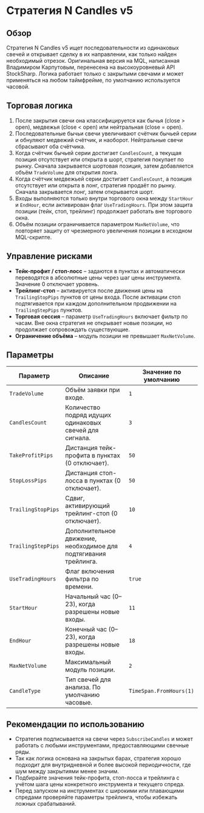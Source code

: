 # Стратегия N Candles v5

## Обзор
Стратегия N Candles v5 ищет последовательности из одинаковых свечей и открывает
сделку в их направлении, как только найден необходимый отрезок. Оригинальная
версия на MQL, написанная Владимиром Карпутовым, перенесена на высокоуровневый
API StockSharp. Логика работает только с закрытыми свечами и может применяться
на любом таймфрейме, по умолчанию используется часовой.

## Торговая логика
1. После закрытия свечи она классифицируется как бычья (close > open), медвежья
   (close < open) или нейтральная (close = open).
2. Последовательные бычьи свечи увеличивают счётчик бычьей серии и обнуляют
   медвежий счётчик, и наоборот. Нейтральные свечи сбрасывают оба счётчика.
3. Когда счётчик бычьей серии достигает `CandlesCount`, а текущая позиция отсутствует
   или открыта в шорт, стратегия покупает по рынку. Сначала закрывается шортовая
   позиция, затем добавляется объём `TradeVolume` для открытия лонга.
4. Когда счётчик медвежьей серии достигает `CandlesCount`, а позиция отсутствует
   или открыта в лонг, стратегия продаёт по рынку. Сначала закрывается лонг,
   затем открывается шорт.
5. Входы выполняются только внутри торгового окна между `StartHour` и `EndHour`,
   если активирован флаг `UseTradingHours`. При этом защита позиции (тейк, стоп,
   трейлинг) продолжает работать вне торгового окна.
6. Объём позиции ограничивается параметром `MaxNetVolume`, что повторяет защиту
   от чрезмерного увеличения позиции в исходном MQL-скрипте.

## Управление рисками
- **Тейк-профит / стоп-лосс** – задаются в пунктах и автоматически переводятся в
  абсолютные цены через шаг цены инструмента. Значение 0 отключает уровень.
- **Трейлинг-стоп** – активируется после движения цены на `TrailingStopPips`
  пунктов от цены входа. После активации стоп подтягивается при каждом
  дополнительном продвижении на `TrailingStepPips` пунктов.
- **Торговая сессия** – параметр `UseTradingHours` включает фильтр по часам.
  Вне окна стратегия не открывает новые позиции, но продолжает сопровождать
  существующие.
- **Ограничение объёма** – модуль позиции не превышает `MaxNetVolume`.

## Параметры
| Параметр | Описание | Значение по умолчанию |
|----------|----------|-----------------------|
| `TradeVolume` | Объём заявки при входе. | `1` |
| `CandlesCount` | Количество подряд идущих одинаковых свечей для сигнала. | `3` |
| `TakeProfitPips` | Дистанция тейк-профита в пунктах (0 отключает). | `50` |
| `StopLossPips` | Дистанция стоп-лосса в пунктах (0 отключает). | `50` |
| `TrailingStopPips` | Сдвиг, активирующий трейлинг-стоп (0 отключает). | `10` |
| `TrailingStepPips` | Дополнительное движение, необходимое для подтягивания трейлинга. | `4` |
| `UseTradingHours` | Флаг включения фильтра по времени. | `true` |
| `StartHour` | Начальный час (0–23), когда разрешены новые входы. | `11` |
| `EndHour` | Конечный час (0–23), когда разрешены новые входы. | `18` |
| `MaxNetVolume` | Максимальный модуль позиции. | `2` |
| `CandleType` | Тип свечей для анализа. По умолчанию часовые. | `TimeSpan.FromHours(1)` |

## Рекомендации по использованию
- Стратегия подписывается на свечи через `SubscribeCandles` и может работать с
  любыми инструментами, предоставляющими свечные ряды.
- Так как логика основана на закрытых барах, стратегия хорошо подходит для
  внутридневной и более высокой периодичности, где шум между закрытиями менее
  значим.
- Подбирайте значения тейк-профита, стоп-лосса и трейлинга с учётом шага цены
  конкретного инструмента и текущего спреда.
- Перед запуском на инструментах с широкими или плавающими спредами проверяйте
  параметры трейлинга, чтобы избежать ложных срабатываний.

